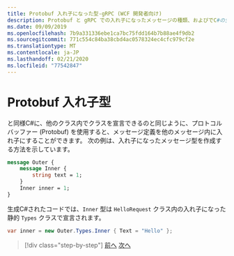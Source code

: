 ```yaml
---
title: Protobuf 入れ子になった型-gRPC (WCF 開発者向け)
description: Protobuf と gRPC での入れ子になったメッセージの種類、およびでC#の生成方法について説明します。
ms.date: 09/09/2019
ms.openlocfilehash: 7b9a331336ebe1ca7bc75fdd164b7b88ae4f9db2
ms.sourcegitcommit: 771c554c84ba38cbd4ac0578324ec4cfc979cf2e
ms.translationtype: MT
ms.contentlocale: ja-JP
ms.lasthandoff: 02/21/2020
ms.locfileid: "77542847"
---
```

# <a name="protobuf-nested-types"></a>Protobuf 入れ子型

と同様C#に、他のクラス内でクラスを宣言できるのと同じように、プロトコルバッファー (Protobuf) を使用すると、メッセージ定義を他のメッセージ内に入れ子にすることができます。 次の例は、入れ子になったメッセージ型を作成する方法を示しています。

```protobuf
message Outer {
    message Inner {
        string text = 1;
    }
    Inner inner = 1;
}
```

生成C#されたコードでは、`Inner` 型は `HelloRequest` クラス内の入れ子になった静的 `Types` クラスで宣言されます。

```csharp
var inner = new Outer.Types.Inner { Text = "Hello" };
```

>[!div class="step-by-step"]
>[前へ](protobuf-data-types.md)
>[次へ](protobuf-repeated.md)
